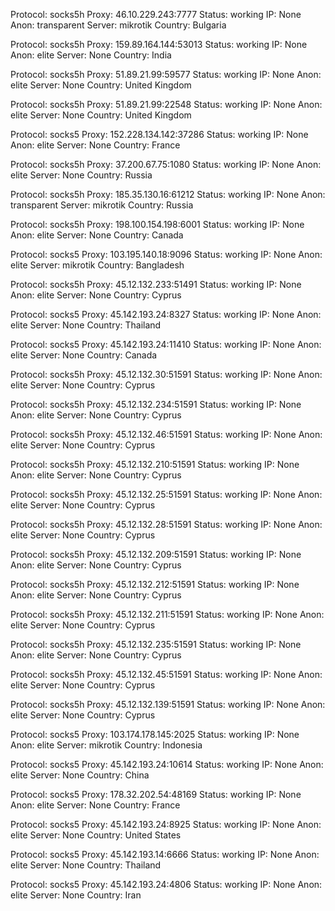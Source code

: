 Protocol: socks5h
Proxy: 46.10.229.243:7777
Status: working
IP: None
Anon: transparent
Server: mikrotik
Country: Bulgaria

Protocol: socks5h
Proxy: 159.89.164.144:53013
Status: working
IP: None
Anon: elite
Server: None
Country: India

Protocol: socks5h
Proxy: 51.89.21.99:59577
Status: working
IP: None
Anon: elite
Server: None
Country: United Kingdom

Protocol: socks5h
Proxy: 51.89.21.99:22548
Status: working
IP: None
Anon: elite
Server: None
Country: United Kingdom

Protocol: socks5
Proxy: 152.228.134.142:37286
Status: working
IP: None
Anon: elite
Server: None
Country: France

Protocol: socks5h
Proxy: 37.200.67.75:1080
Status: working
IP: None
Anon: elite
Server: None
Country: Russia

Protocol: socks5h
Proxy: 185.35.130.16:61212
Status: working
IP: None
Anon: transparent
Server: mikrotik
Country: Russia

Protocol: socks5h
Proxy: 198.100.154.198:6001
Status: working
IP: None
Anon: elite
Server: None
Country: Canada

Protocol: socks5
Proxy: 103.195.140.18:9096
Status: working
IP: None
Anon: elite
Server: mikrotik
Country: Bangladesh

Protocol: socks5h
Proxy: 45.12.132.233:51491
Status: working
IP: None
Anon: elite
Server: None
Country: Cyprus

Protocol: socks5
Proxy: 45.142.193.24:8327
Status: working
IP: None
Anon: elite
Server: None
Country: Thailand

Protocol: socks5
Proxy: 45.142.193.24:11410
Status: working
IP: None
Anon: elite
Server: None
Country: Canada

Protocol: socks5h
Proxy: 45.12.132.30:51591
Status: working
IP: None
Anon: elite
Server: None
Country: Cyprus

Protocol: socks5h
Proxy: 45.12.132.234:51591
Status: working
IP: None
Anon: elite
Server: None
Country: Cyprus

Protocol: socks5h
Proxy: 45.12.132.46:51591
Status: working
IP: None
Anon: elite
Server: None
Country: Cyprus

Protocol: socks5h
Proxy: 45.12.132.210:51591
Status: working
IP: None
Anon: elite
Server: None
Country: Cyprus

Protocol: socks5h
Proxy: 45.12.132.25:51591
Status: working
IP: None
Anon: elite
Server: None
Country: Cyprus

Protocol: socks5h
Proxy: 45.12.132.28:51591
Status: working
IP: None
Anon: elite
Server: None
Country: Cyprus

Protocol: socks5h
Proxy: 45.12.132.209:51591
Status: working
IP: None
Anon: elite
Server: None
Country: Cyprus

Protocol: socks5h
Proxy: 45.12.132.212:51591
Status: working
IP: None
Anon: elite
Server: None
Country: Cyprus

Protocol: socks5h
Proxy: 45.12.132.211:51591
Status: working
IP: None
Anon: elite
Server: None
Country: Cyprus

Protocol: socks5h
Proxy: 45.12.132.235:51591
Status: working
IP: None
Anon: elite
Server: None
Country: Cyprus

Protocol: socks5h
Proxy: 45.12.132.45:51591
Status: working
IP: None
Anon: elite
Server: None
Country: Cyprus

Protocol: socks5h
Proxy: 45.12.132.139:51591
Status: working
IP: None
Anon: elite
Server: None
Country: Cyprus

Protocol: socks5
Proxy: 103.174.178.145:2025
Status: working
IP: None
Anon: elite
Server: mikrotik
Country: Indonesia

Protocol: socks5
Proxy: 45.142.193.24:10614
Status: working
IP: None
Anon: elite
Server: None
Country: China

Protocol: socks5
Proxy: 178.32.202.54:48169
Status: working
IP: None
Anon: elite
Server: None
Country: France

Protocol: socks5
Proxy: 45.142.193.24:8925
Status: working
IP: None
Anon: elite
Server: None
Country: United States

Protocol: socks5
Proxy: 45.142.193.14:6666
Status: working
IP: None
Anon: elite
Server: None
Country: Thailand

Protocol: socks5
Proxy: 45.142.193.24:4806
Status: working
IP: None
Anon: elite
Server: None
Country: Iran

